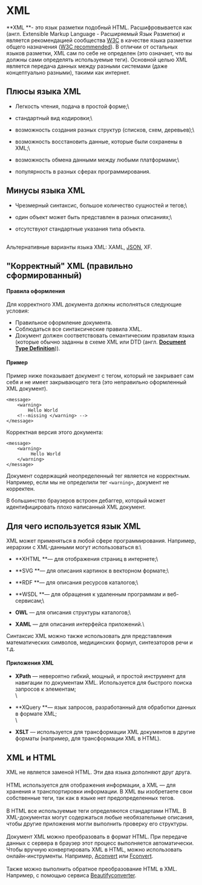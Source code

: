 # XML

**XML **- это язык разметки подобный HTML. Расшифровывается как (англ. Extensible Markup Language - Расширяемый Язык Разметки) и является рекомендацией сообщества [W3C](https://www.w3.org) в качестве языка разметки общего назначения ([W3C recommended](https://www.w3.org/TR/xml/)). В отличии от остальных языков разметки, XML сам по себе не определен (это означает, что вы должны сами определять используемые теги). Основной целью XML является передача данных между разными системами (даже концептуально разными), такими как интернет.

## Плюсы языка XML

* Легкость чтения, подача в простой форме;\

* стандартный вид кодировки;\

* возможность создания разных структур (списков, схем, деревьев);\

* возможность восстановить данные, которые были сохранены в XML;\

* возможность обмена данными между любыми платформами;\

* популярность в разных сферах программирования.

## Минусы языка XML

* Чрезмерный синтаксис, большое количество сущностей и тегов;\

* один объект может быть представлен в разных описаниях;\

* отсутствуют стандартные указания типа объекта.

\
Альтернативные варианты языка XML: XAML, [JSON](json.md), XF.

## "Корректный" XML (правильно сформированный)

#### Правила оформления <a href="pravila_oformleniya" id="pravila_oformleniya"></a>

Для корректного XML документа должны исполняться следующие условия: 

* Правильное оформление документа.
* Соблюдаться все синтаксические правила XML.
* Документ должен соответствовать семантическим правилам языка (которые обычно заданны в схеме XML или DTD (англ. [**Document Type Definition**](https://developer.mozilla.org/en-US/docs/Glossary/DTD))). 

#### Пример <a href="primer" id="primer"></a>

Пример ниже показывает документ с тегом, который не закрывает сам себя и не имеет закрывающего тега (это неправильно оформленный XML документ).

```markup
<message>
    <warning>
        Hello World      
    <!--missing </warning> -->
</message>
```

Корректная версия этого документа:

```markup
<message>
    <warning>
         Hello World
    </warning>
</message>
```

 Документ содержащий неопределенный тег является не корректным. Например, если мы не определили тег `<warning>`, документ не корректен.

В большинство браузеров встроен дебаггер, который может идентифицировать плохо написанный XML документ.

## Для чего используется язык XML

XML может применяться в любой сфере программирования. Например, иерархии с XML-данными могут использоваться в:\


* **XHTML **— для отображения страниц в интернете;\

* **SVG **— для описания картинок в векторном формате;\

* **RDF **— для описания ресурсов каталогов;\

* **WSDL **— для обращения к удаленным программам и веб-сервисам;\

* **OWL** — для описания структуры каталогов;\

* **XAML** — для описания интерфейса приложений.\


Синтаксис XML можно также использовать для представления математических символов, медицинских формул, синтезаторов речи и т.д.

#### Приложения XML

* **XPath** — невероятно гибкий, мощный, и простой инструмент для навигации по документам XML. Используется для быстрого поиска запросов к элементам;\
  \

* **XQuery **— язык запросов, разработанный для обработки данных в формате XML;\
  \

* **XSLT** — используется для трансформации XML документов в другие форматы (например, для трансформации XML в HTML).

## XML и HTML

XML не является заменой HTML. Эти два языка дополняют друг друга.\
\
HTML используется для отображения информации, а XML — для хранения и транспортировки информации. В XML вы изобретаете свои собственные теги, так как в языке нет предопределенных тегов.\
\
В HTML все используемые теги определяются стандартами HTML. В XML-документах могут содержаться любые необязательные описания, чтобы другие приложения могли выполнить проверку его структуры.\
\
Документ XML можно преобразовать в формат HTML. При передаче данных с сервера в браузер этот процесс выполняется автоматически. Чтобы вручную конвертировать XML в HTML, можно использовать онлайн-инструменты. Например, [Aconvert](https://www.aconvert.com/ru/document/xml-to-html/) или [Fconvert](https://fconvert.ru/document/xml-to-html/).\
\
Также можно выполнить обратное преобразование HTML в XML. Например, с помощью сервиса [Beautifyconverter](https://www.beautifyconverter.com/html-to-xml-converter.php).
